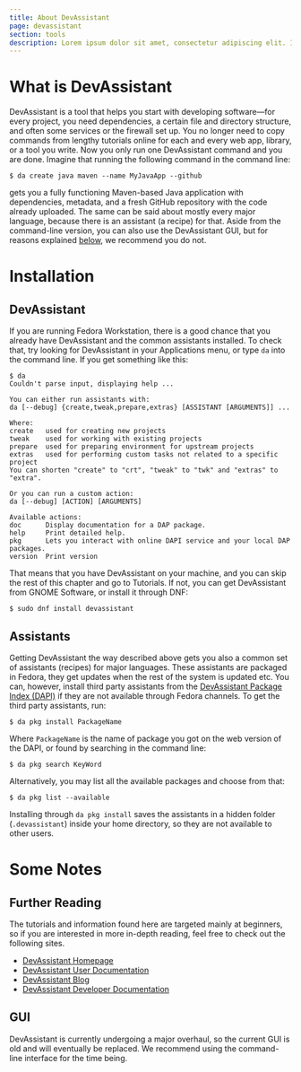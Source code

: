 ```yaml
---
title: About DevAssistant
page: devassistant
section: tools
description: Lorem ipsum dolor sit amet, consectetur adipiscing elit. In in tristique felis. Duis ornare velit at libero sollicitudin congue. Mauris a pharetra augue. Ut vehicula sed neque sed congue. 
---
```


# What is DevAssistant

DevAssistant is a tool that helps you start with developing software—for every
project, you need dependencies, a certain file and directory structure, and
often some services or the firewall set up. You no longer need to copy commands from
lengthy tutorials online for each and every web app, library, or a tool you
write. Now you only run one DevAssistant command and you are done. Imagine that
running the following command in the command line:

    $ da create java maven --name MyJavaApp --github

gets you a fully functioning Maven-based Java application with dependencies,
metadata, and a fresh GitHub repository with the code already uploaded. The
same can be said about mostly every major language, because there is an
assistant (a recipe) for that. Aside from the command-line version, you can
also use the DevAssistant GUI, but for reasons explained [below](#GUI), we
recommend you do not.

# Installation

## DevAssistant

If you are running Fedora Workstation, there is a good chance that you already
have DevAssistant and the common assistants installed. To check that, try
looking for DevAssistant in your Applications menu, or type `da` into the
command line. If you get something like this:

    $ da
    Couldn't parse input, displaying help ...

    You can either run assistants with:
    da [--debug] {create,tweak,prepare,extras} [ASSISTANT [ARGUMENTS]] ...

    Where:
    create   used for creating new projects
    tweak    used for working with existing projects
    prepare  used for preparing environment for upstream projects
    extras   used for performing custom tasks not related to a specific project
    You can shorten "create" to "crt", "tweak" to "twk" and "extras" to "extra".

    Or you can run a custom action:
    da [--debug] [ACTION] [ARGUMENTS]

    Available actions:
    doc      Display documentation for a DAP package.
    help     Print detailed help.
    pkg      Lets you interact with online DAPI service and your local DAP
    packages.
    version  Print version

That means that you have DevAssistant on your machine, and you can skip the
rest of this chapter and go to Tutorials. If not, you can get DevAssistant from
GNOME Software, or install it through DNF:

    $ sudo dnf install devassistant

## Assistants

Getting DevAssistant the way described above gets you also a common set of
assistants (recipes) for major languages. These assistants are packaged in
Fedora, they get updates when the rest of the system is updated etc. You can,
however, install third party assistants from the [DevAssistant Package Index
(DAPI)](https://dapi.devassistant.org) if they are not available through Fedora
channels. To get the third party assistants, run:

    $ da pkg install PackageName

Where `PackageName` is the name of package you got on the web version of the
DAPI, or found by searching in the command line:

    $ da pkg search KeyWord

Alternatively, you may list all the available packages and choose from that:

    $ da pkg list --available

Installing through `da pkg install` saves the assistants in a hidden folder
(`.devassistant`) inside your home directory, so they are not available to
other users.

# Some Notes

## Further Reading

The tutorials and information found here are targeted mainly at beginners, so
if you are interested in more in-depth reading, feel free to check out the
following sites.

* [DevAssistant Homepage](https://www.devassistant.org)
* [DevAssistant User Documentation](http://doc.devassistant.org/en/latest/user_documentation.html)
* [DevAssistant Blog](https://blog.devassistant.org)
* [DevAssistant Developer Documentation](http://doc.devassistant.org/en/latest/developer_documentation.html)

## GUI

DevAssistant is currently undergoing a major overhaul, so the current GUI is
old and will eventually be replaced. We recommend using the command-line
interface for the time being.

